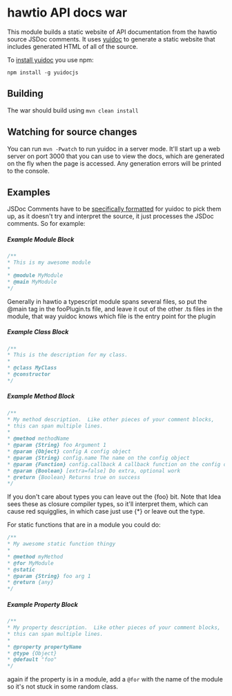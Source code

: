 # hawtio API docs war

This module builds a static website of API documentation from the hawtio source JSDoc comments.  It uses [yuidoc](http://yui.github.io/yuidoc/) to generate a static website that includes generated HTML of all of the source.

To [install yuidoc](http://yui.github.io/yuidoc/) you use npm:

```
npm install -g yuidocjs
```

## Building

The war should build using `mvn clean install`

## Watching for source changes

You can run `mvn -Pwatch` to run yuidoc in a server mode.  It'll start up a web server on port 3000 that you can use to view the docs, which are generated on the fly when the page is accessed.  Any generation errors will be printed to the console.

## Examples

JSDoc Comments have to be [specifically formatted](http://yui.github.io/yuidoc/syntax/index.html) for yuidoc to pick them up, as it doesn't try and interpret the source, it just processes the JSDoc comments.  So for example:

##### Example Module Block

```javascript
/**
* This is my awesome module
*
* @module MyModule
* @main MyModule
*/
```

Generally in hawtio a typescript module spans several files, so put the @main tag in the fooPlugin.ts file, and leave it out of the other .ts files in the module, that way yuidoc knows which file is the entry point for the plugin

##### Example Class Block

```javascript
/**
* This is the description for my class.
*
* @class MyClass
* @constructor
*/
```

##### Example Method Block

```javascript
/**
* My method description.  Like other pieces of your comment blocks,
* this can span multiple lines.
*
* @method methodName
* @param {String} foo Argument 1
* @param {Object} config A config object
* @param {String} config.name The name on the config object
* @param {Function} config.callback A callback function on the config object
* @param {Boolean} [extra=false] Do extra, optional work
* @return {Boolean} Returns true on success
*/
```

If you don't care about types you can leave out the {foo} bit.  Note that Idea sees these as closure compiler types, so it'll interpret them, which can cause red squigglies, in which case just use {*} or leave out the type.

For static functions that are in a module you could do:

```javascript
/**
* My awesome static function thingy
*
* @method myMethod
* @for MyModule
* @static
* @param {String} foo arg 1
* @return {any}
*/
```

##### Example Property Block

```javascript
/**
* My property description.  Like other pieces of your comment blocks,
* this can span multiple lines.
*
* @property propertyName
* @type {Object}
* @default "foo"
*/
```

again if the property is in a module, add a `@for` with the name of the module so it's not stuck in some random class.




